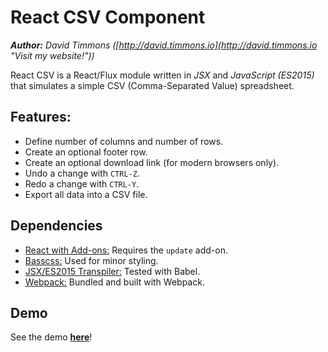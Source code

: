 React CSV Component
====================
_**Author:** David Timmons ([http://david.timmons.io](http://david.timmons.io "Visit my website!"))_

React CSV is a React/Flux module written in _JSX_ and _JavaScript (ES2015)_ that simulates a simple CSV (Comma-Separated Value) spreadsheet.

## Features:

* Define number of columns and number of rows.
* Create an optional footer row.
* Create an optional download link (for modern browsers only).
* Undo a change with ```CTRL-Z```.
* Redo a change with ```CTRL-Y```.
* Export all data into a CSV file.

## Dependencies

* [React with Add-ons:](https://facebook.github.io/react/ "See the Facebook React page.") Requires the ```update``` add-on.
* [Basscss:](http://www.basscss.com/ "See the Basscss page.") Used for minor styling.
* [JSX/ES2015 Transpiler:](https://babeljs.io/ "See the Babel page.") Tested with Babel.
* [Webpack:](https://webpack.github.io/ "See the Weback page.") Bundled and built with Webpack.

## Demo

See the demo [**here**](http://react-csv.timmons.io "See the React CSV component demo.")!
